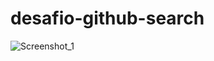 # desafio-github-search


![Screenshot_1](https://github.com/futyline/desafio-github-search/assets/84059040/8bcda75c-b62a-47f9-a312-3b7da8a3544a)
